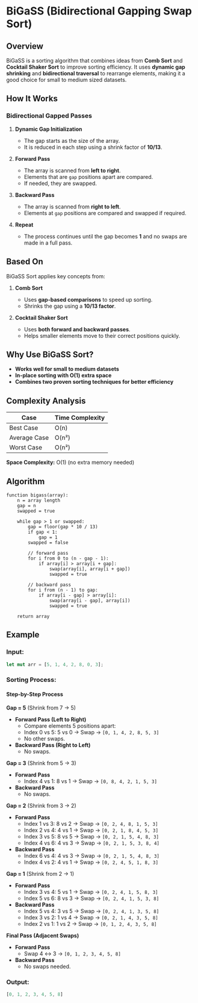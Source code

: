 # BiGaSS (Bidirectional Gapping Swap Sort)

## Overview

BiGaSS is a sorting algorithm that combines ideas from **Comb Sort** and **Cocktail Shaker Sort** to improve sorting efficiency. It uses **dynamic gap shrinking** and **bidirectional traversal** to rearrange elements, making it a good choice for small to medium sized datasets.

## How It Works

### Bidirectional Gapped Passes

1. **Dynamic Gap Initialization**

   - The gap starts as the size of the array.
   - It is reduced in each step using a shrink factor of **10/13**.

2. **Forward Pass**

   - The array is scanned from **left to right**.
   - Elements that are `gap` positions apart are compared.
   - If needed, they are swapped.

3. **Backward Pass**

   - The array is scanned from **right to left**.
   - Elements at `gap` positions are compared and swapped if required.

4. **Repeat**

   - The process continues until the gap becomes **1** and no swaps are made in a full pass.

## Based On

BiGaSS Sort applies key concepts from:

1. **Comb Sort**

   - Uses **gap-based comparisons** to speed up sorting.
   - Shrinks the gap using a **10/13 factor**.

2. **Cocktail Shaker Sort**

   - Uses **both forward and backward passes**.
   - Helps smaller elements move to their correct positions quickly.

## Why Use BiGaSS Sort?

- **Works well for small to medium datasets**
- **In-place sorting with O(1) extra space**
- **Combines two proven sorting techniques for better efficiency**

## Complexity Analysis

| Case         | Time Complexity |
| ------------ | --------------- |
| Best Case    | O(n)            |
| Average Case | O(n²)           |
| Worst Case   | O(n²)           |

**Space Complexity:** O(1) (no extra memory needed)

## Algorithm

```
function bigass(array):
    n = array length
    gap = n
    swapped = true

    while gap > 1 or swapped:
        gap = floor(gap * 10 / 13)
        if gap < 1:
            gap = 1
        swapped = false

        // forward pass
        for i from 0 to (n - gap - 1):
            if array[i] > array[i + gap]:
                swap(array[i], array[i + gap])
                swapped = true

        // backward pass
        for i from (n - 1) to gap:
            if array[i - gap] > array[i]:
                swap(array[i - gap], array[i])
                swapped = true

    return array
```

## Example

### Input:

```rust
let mut arr = [5, 1, 4, 2, 8, 0, 3];
```

### Sorting Process:

#### Step-by-Step Process

**Gap = 5** (Shrink from 7 → 5)

- **Forward Pass (Left to Right)**
  - Compare elements 5 positions apart:
  - Index 0 vs 5: 5 vs 0 → Swap → `[0, 1, 4, 2, 8, 5, 3]`
  - No other swaps.
- **Backward Pass (Right to Left)**
  - No swaps.

**Gap = 3** (Shrink from 5 → 3)

- **Forward Pass**
  - Index 4 vs 1: 8 vs 1 → Swap → `[0, 8, 4, 2, 1, 5, 3]`
- **Backward Pass**
  - No swaps.

**Gap = 2** (Shrink from 3 → 2)

- **Forward Pass**
  - Index 1 vs 3: 8 vs 2 → Swap → `[0, 2, 4, 8, 1, 5, 3]`
  - Index 2 vs 4: 4 vs 1 → Swap → `[0, 2, 1, 8, 4, 5, 3]`
  - Index 3 vs 5: 8 vs 5 → Swap → `[0, 2, 1, 5, 4, 8, 3]`
  - Index 4 vs 6: 4 vs 3 → Swap → `[0, 2, 1, 5, 3, 8, 4]`
- **Backward Pass**
  - Index 6 vs 4: 4 vs 3 → Swap → `[0, 2, 1, 5, 4, 8, 3]`
  - Index 4 vs 2: 4 vs 1 → Swap → `[0, 2, 4, 5, 1, 8, 3]`

**Gap = 1** (Shrink from 2 → 1)

- **Forward Pass**
  - Index 3 vs 4: 5 vs 1 → Swap → `[0, 2, 4, 1, 5, 8, 3]`
  - Index 5 vs 6: 8 vs 3 → Swap → `[0, 2, 4, 1, 5, 3, 8]`
- **Backward Pass**
  - Index 5 vs 4: 3 vs 5 → Swap → `[0, 2, 4, 1, 3, 5, 8]`
  - Index 3 vs 2: 1 vs 4 → Swap → `[0, 2, 1, 4, 3, 5, 8]`
  - Index 2 vs 1: 1 vs 2 → Swap → `[0, 1, 2, 4, 3, 5, 8]`

**Final Pass (Adjacent Swaps)**

- **Forward Pass**
  - Swap 4 ↔ 3 → `[0, 1, 2, 3, 4, 5, 8]`
- **Backward Pass**
  - No swaps needed.

### Output:

```rust
[0, 1, 2, 3, 4, 5, 8]
```

